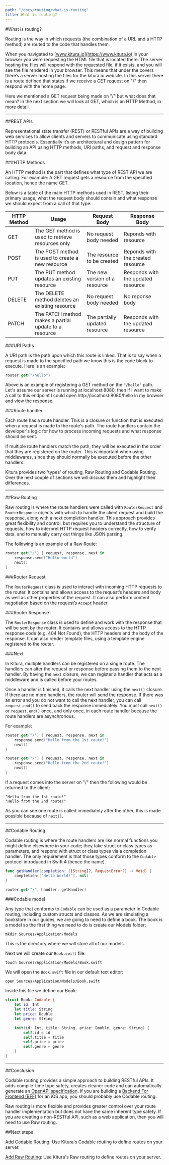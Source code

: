 ```yaml
---
path: "/docs/routing/what-is-routing"
title: What is routing?
---
```


#What is routing?

Routing is the way in which requests (the combination of a URL and a HTTP method) are routed to the code that handles them.

When you navigated to [www.kitura.io](https://www.kitura.io) in your browser you were requesting the HTML file that is located there. The server hosting the files will respond with the requested file, if it exists, and you will see the file rendered in your browser. This means that under the covers there’s a server hosting the files for the kitura.io website. In this server there is a route defined that states if we receive a GET request on "/" then respond with the home page.

Here we mentioned a GET request being made on "/" but what does that mean? In the next section we will look at GET, which is an HTTP Method, in more detail.

---

##REST APIs

Representational state transfer (REST) or RESTful APIs are a way of building web services to allow clients and servers to communicate using standard HTTP protocols. Essentially it’s an architectural and design pattern for building an API using HTTP methods, URI paths, and request and response body data.

###HTTP Methods

An HTTP method is the part that defines what type of REST API we are calling. For example: A GET request gets a resource from the specified location, hence the name GET.

Below is a table of the main HTTP methods used in REST, listing their primary usage, what the request body should contain and what response we should expect from a call of that type.

| HTTP Method | Usage                                                 | Request Body                   | Response Body                      |
| ----------- | ----------------------------------------------------- | ------------------------------ | ---------------------------------- |
| GET         | The GET method is used to retrieve resources only	    | No request body needed	       | Reponds with resource              |
| POST        | The POST method is used to create a new resource    	| The resource to be created	   | Reponds with the created resource  |
| PUT         | The PUT method updates an existing resource	          | The new version of a resource	 | Responds with the updated resource |
| DELETE      | The DELETE method deletes an existing resource	      | No request body needed	       | No reponse body                    |
| PATCH       | The PATCH method makes a partial update to a resource	| The partially updated resource | Responds with the updated resource |

###URI Paths

A URI path is the path upon which this route is linked. That is to say when a request is made to the specified path we know this is the code block to execute. Here is an example:

```swift
router.get("/hello")
```

Above is an example of registering a GET method on the `"/hello"` path. Let's assume our server is running at localhost:8080, then if I want to make a call to this endpoint I could open http://localhost:8080/hello in my browser and view the response.

###Route handler

Each route has a route handler. This is a closure or function that is executed when a request is made to the route's path. The route handlers contain the developer's logic for how to process incoming requests and what response should be sent.

If multiple route handlers match the path, they will be executed in the order that they are registered on the router. This is important when using middlewares, since they should normally be executed before the other handlers.

Kitura provides two 'types' of routing, Raw Routing and Codable Routing. Over the next couple of sections we will discuss them and highlight their differences.

---

##Raw Routing

Raw routing is where the route handlers were called with `RouterRequest` and `RouterResponse` objects with which to handle the client request and build the response, along with a next completion handler. This approach provides great flexibility and control, but requires you to understand the structure of requests, how to interpret HTTP request headers correctly, how to verify data, and to manually carry out things like JSON parsing.

The following is an example of a Raw Route:

```swift
router.get("/") { request, response, next in
    response.send("Hello world")
    next()
}
```

###Router Request

The `RouterRequest` class is used to interact with incoming HTTP requests to the router. It contains and allows access to the request’s headers and body as well as other properties of the request. It can also perform content negotiation based on the request’s `Accept` header.

###Router Response

The `RouterResponse` class is used to define and work with the response that will be sent by the router. It contains and allows access to the HTTP response code (e.g. 404 Not Found), the HTTP headers and the body of the response. It can also render template files, using a template engine registered to the router.

###Next

In Kitura, multiple handlers can be registered on a single route. The handlers can alter the request or response before passing them to the next handler. By having the `next` closure, we can register a handler that acts as a middleware and is called before your routes.

Once a handler is finished, it calls the next handler using the `next()` closure. If there are no more handlers, the router will send the response. If there was an error and you do not want to call the next handler, you can call `request.end()` to send back the response immediately. You must call `next()` or `request.end()` once, and only once, in each route handler because the route handlers are asynchronous.

For example:

```swift
router.get("/") { request, response, next in
    response.send("Hello from the 1st route!")
    next()
}

router.get("/") { request, response, next in
    response.send("Hello from the 2nd route!")
    next()
}
```

If a request comes into the server on "/" then the following would be returned to the client:

```
"Hello from the 1st route!"
"Hello from the 2nd route!"
```

As you can see one route is called immediately after the other, this is made possible because of `next()`.

---

##Codable Routing

Codable routing is where the route handlers are like normal functions you might define elsewhere in your code; they take struct or class types as parameters, and respond with struct or class types via a completion handler. The only requirement is that those types conform to the `Codable` protocol introduced in Swift 4 (hence the name).

```swift
func getHandler(completion: ([String]?, RequestError?) -> Void) {
    completion(["Hello World!"], nil)
}

router.get("/", handler: getHandler)
```

###Codable model

Any type that conforms to `Codable` can be used as a parameter in Codable routing, including custom structs and classes. As we are simulating a bookstore in our guides, we are going to need to define a book. The book is a model so the first thing we need to do is create our Models folder:

```
mkdir Sources/Application/Models
```

This is the directory where we will store all of our models.

Next we will create our `Book.swift` file:

```
touch Sources/Application/Models/Book.swift
```

We will open the `Book.swift` file in our default text editor:

```
open Sources/Application/Models/Book.swift
```

Inside this file we define our Book:

```swift
struct Book: Codable {
    let id: Int
    let title: String
    let price: Double
    let genre: String

    init(id: Int, title: String, price: Double, genre: String) {
        self.id = id
        self.title = title
        self.price = price
        self.genre = genre
    }
}
```

---

##Conclusion

Codable routing provides a simple approach to building RESTful APIs. It adds compile-time type safety, creates cleaner code and can automatically generate an [OpenAPI specification](https://swagger.io/docs/specification/about/). If you are building a [Backend For Frontend (BFF)](https://samnewman.io/patterns/architectural/bff/) for an iOS app, you should probably use Codable routing.

Raw routing is more flexible and provides greater control over your route handler implementation but does not have the same inherent type safety. If you are creating a non-RESTful API, such as a web application, then you will need to use Raw routing.

##Next steps

[Add Codable Routing](./codable-routing): Use Kitura's Codable routing to define routes on your server.

[Add Raw Routing](./raw-routing): Use Kitura's Raw routing to define routes on your server.
